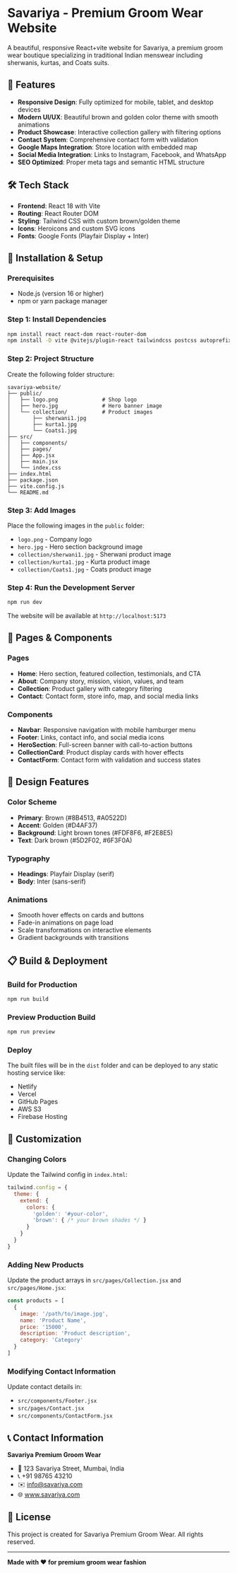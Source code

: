 # Savariya - Premium Groom Wear Website

A beautiful, responsive React+vite website for Savariya, a premium groom wear boutique specializing in traditional Indian menswear including sherwanis, kurtas, and Coats suits.

## 🌟 Features

- **Responsive Design**: Fully optimized for mobile, tablet, and desktop devices
- **Modern UI/UX**: Beautiful brown and golden color theme with smooth animations
- **Product Showcase**: Interactive collection gallery with filtering options
- **Contact System**: Comprehensive contact form with validation
- **Google Maps Integration**: Store location with embedded map
- **Social Media Integration**: Links to Instagram, Facebook, and WhatsApp
- **SEO Optimized**: Proper meta tags and semantic HTML structure

## 🛠️ Tech Stack

- **Frontend**: React 18 with Vite
- **Routing**: React Router DOM
- **Styling**: Tailwind CSS with custom brown/golden theme
- **Icons**: Heroicons and custom SVG icons
- **Fonts**: Google Fonts (Playfair Display + Inter)

## 🚀 Installation & Setup

### Prerequisites
- Node.js (version 16 or higher)
- npm or yarn package manager

### Step 1: Install Dependencies
```bash
npm install react react-dom react-router-dom
npm install -D vite @vitejs/plugin-react tailwindcss postcss autoprefixer
```

### Step 2: Project Structure
Create the following folder structure:
```
savariya-website/
├── public/
│   ├── logo.png              # Shop logo
│   ├── hero.jpg              # Hero banner image
│   └── collection/           # Product images
│       ├── sherwani1.jpg
│       ├── kurta1.jpg
│       └── Coats1.jpg
├── src/
│   ├── components/
│   ├── pages/
│   ├── App.jsx
│   ├── main.jsx
│   └── index.css
├── index.html
├── package.json
├── vite.config.js
└── README.md
```

### Step 3: Add Images
Place the following images in the `public` folder:
- `logo.png` - Company logo
- `hero.jpg` - Hero section background image
- `collection/sherwani1.jpg` - Sherwani product image
- `collection/kurta1.jpg` - Kurta product image
- `collection/Coats1.jpg` - Coats product image

### Step 4: Run the Development Server
```bash
npm run dev
```

The website will be available at `http://localhost:5173`

## 📱 Pages & Components

### Pages
- **Home**: Hero section, featured collection, testimonials, and CTA
- **About**: Company story, mission, vision, values, and team
- **Collection**: Product gallery with category filtering
- **Contact**: Contact form, store info, map, and social media links

### Components
- **Navbar**: Responsive navigation with mobile hamburger menu
- **Footer**: Links, contact info, and social media icons
- **HeroSection**: Full-screen banner with call-to-action buttons
- **CollectionCard**: Product display cards with hover effects
- **ContactForm**: Contact form with validation and success states

## 🎨 Design Features

### Color Scheme
- **Primary**: Brown (#8B4513, #A0522D)
- **Accent**: Golden (#D4AF37)
- **Background**: Light brown tones (#FDF8F6, #F2E8E5)
- **Text**: Dark brown (#5D2F02, #6F3F0A)

### Typography
- **Headings**: Playfair Display (serif)
- **Body**: Inter (sans-serif)

### Animations
- Smooth hover effects on cards and buttons
- Fade-in animations on page load
- Scale transformations on interactive elements
- Gradient backgrounds with transitions

## 📋 Build & Deployment

### Build for Production
```bash
npm run build
```

### Preview Production Build
```bash
npm run preview
```

### Deploy
The built files will be in the `dist` folder and can be deployed to any static hosting service like:
- Netlify
- Vercel
- GitHub Pages
- AWS S3
- Firebase Hosting

## 🔧 Customization

### Changing Colors
Update the Tailwind config in `index.html`:
```javascript
tailwind.config = {
  theme: {
    extend: {
      colors: {
        'golden': '#your-color',
        'brown': { /* your brown shades */ }
      }
    }
  }
}
```

### Adding New Products
Update the product arrays in `src/pages/Collection.jsx` and `src/pages/Home.jsx`:
```javascript
const products = [
  {
    image: '/path/to/image.jpg',
    name: 'Product Name',
    price: '15000',
    description: 'Product description',
    category: 'Category'
  }
]
```

### Modifying Contact Information
Update contact details in:
- `src/components/Footer.jsx`
- `src/pages/Contact.jsx`
- `src/components/ContactForm.jsx`

## 📞 Contact Information

**Savariya Premium Groom Wear**
- 📍 123 Savariya Street, Mumbai, India
- 📞 +91 98765 43210
- ✉️ info@savariya.com
- 🌐 www.savariya.com

## 📄 License

This project is created for Savariya Premium Groom Wear. All rights reserved.

---

**Made with ❤️ for premium groom wear fashion**
